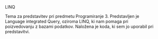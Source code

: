 LINQ

Tema za predstavitev pri predmetu Programiranje 3.
Predstavljen je Language integrated Query, oziroma LINQ, ki nam pomaga pri poizvedovanju z bazami podatkov. 
Naložena je koda, ki sem jo uporabil pri predstavitvi.
